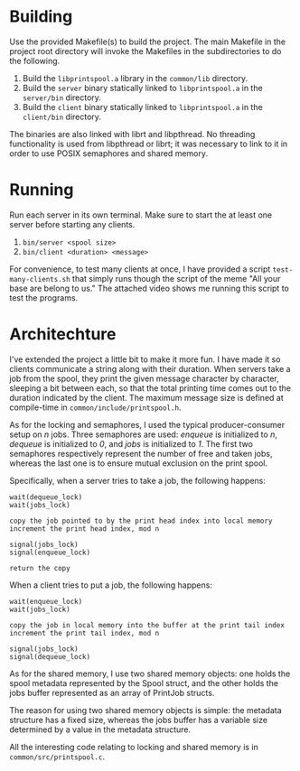 Building
========

Use the provided Makefile(s) to build the project. The main Makefile in the
project root directory will invoke the Makefiles in the subdirectories to do
the following.

1. Build the `libprintspool.a` library in the `common/lib` directory.
2. Build the `server` binary statically linked to `libprintspool.a` in the
   `server/bin` directory.
3. Build the `client` binary statically linked to `libprintspool.a` in the
   `client/bin` directory.

The binaries are also linked with librt and libpthread. No threading
functionality is used from libpthread or librt; it was necessary to link to it
in order to use POSIX semaphores and shared memory.

Running
=======

Run each server in its own terminal. Make sure to start the at least one server
before starting any clients.

1. `bin/server <spool size>`
2. `bin/client <duration> <message>`

For convenience, to test many clients at once, I have provided a script
`test-many-clients.sh` that simply runs though the script of the meme "All your
base are belong to us." The attached video shows me running this script to test
the programs.

Architechture
=============

I've extended the project a little bit to make it more fun. I have made it so
clients communicate a string along with their duration. When servers take a job
from the spool, they print the given message character by character, sleeping a
bit between each, so that the total printing time comes out to the duration
indicated by the client. The maximum message size is defined at compile-time
in `common/include/printspool.h`.

As for the locking and semaphores, I used the typical producer-consumer setup
on _n_ jobs. Three semaphores are used: _enqueue_ is initialized to _n_,
_dequeue_ is initialized to _0_, and _jobs_ is initialized to _1_. The first
two semaphores respectively represent the number of free and taken jobs,
whereas the last one is to ensure mutual exclusion on the print spool.

Specifically, when a server tries to take a job, the following happens:

    wait(dequeue_lock)
    wait(jobs_lock)

    copy the job pointed to by the print head index into local memory
    increment the print head index, mod n

    signal(jobs_lock)
    signal(enqueue_lock)

    return the copy

When a client tries to put a job, the following happens:

    wait(enqueue_lock)
    wait(jobs_lock)

    copy the job in local memory into the buffer at the print tail index
    increment the print tail index, mod n

    signal(jobs_lock)
    signal(dequeue_lock)

As for the shared memory, I use two shared memory objects: one holds the spool
metadata represented by the Spool struct, and the other holds the jobs buffer
represented as an array of PrintJob structs.

The reason for using two shared memory objects is simple: the metadata
structure has a fixed size, whereas the jobs buffer has a variable size
determined by a value in the metadata structure.

All the interesting code relating to locking and shared memory is in
`common/src/printspool.c`.
